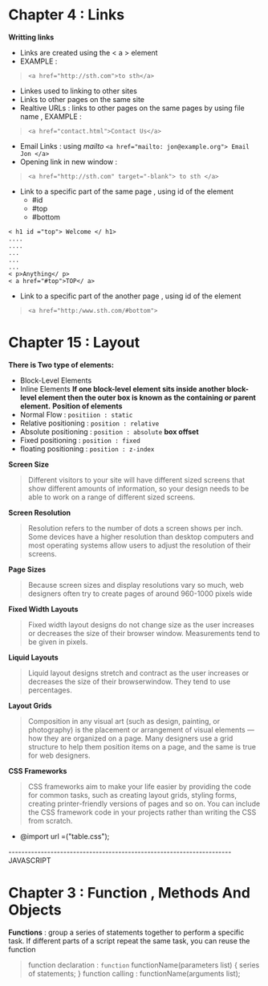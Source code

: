 # Chapter 4 : Links 

**Writting links**
- Links are created using the < a > element
- EXAMPLE :
> `<a href="http://sth.com">to sth</a>`
- Linkes used to linking to other sites
- Links to other pages on the same site
- Realtive URLs : links to other pages on the same pages by using file name , EXAMPLE :
> `<a href="contact.html">Contact Us</a>`
- Email Links : using *mailto* `<a href="mailto: jon@example.org"> Email Jon </a>`
- Opening link in new window :
> `<a href="http://sth.com" target="-blank"> to sth </a>`
- Link to a specific part of the same page , using id of the element 
  - #id
  - #top
  - #bottom
```
< h1 id ="top"> Welcome </ h1>
....
....
...
...
...
< p>Anything</ p>
< a href="#top">TOP</ a>
```
- Link to a specific part of the another page , using id of the element
> `<a href="http:/www.sth.com/#bottom">` 

# Chapter 15 : Layout
**There is Two type of elements:**
- Block-Level Elements
- Inline Elements
**If one block-level element sits inside another block-level element then the outer box is known as the containing or parent element.**
**Position of elements**
- Normal Flow : `positiion : static`
- Relative positioning : `position : relative`
- Absolute positioning : `position : absolute`
**box offset**
- Fixed positioning : `position : fixed`
- floating positioning : `position : z-index`

**Screen Size**
> Different visitors to your site will have different sized screens that show different amounts of information, so your design needs to be able to work on a range of different sized screens.

**Screen Resolution**
> Resolution refers to the number of dots a screen shows per inch. Some devices have a higher resolution than desktop computers and most operating systems allow users to adjust the resolution of their screens.

**Page Sizes**
> Because screen sizes and display resolutions vary so much, web designers often try to create pages of around 960-1000 pixels wide 

**Fixed Width Layouts**
> Fixed width layout designs do not change size as the user increases or decreases the size of their browser window. Measurements tend to be given in pixels.

**Liquid Layouts**
> Liquid layout designs stretch and contract as the user increases or decreases the size of their browserwindow. They tend to use percentages.

**Layout Grids**
> Composition in any visual art (such as design, painting, or photography) is the placement or arrangement of visual elements — how they are organized on a page. Many designers use a grid structure to help them position items on a page, and the same is true for web designers.

**CSS Frameworks**
> CSS frameworks aim to make your life easier by providing the code for common tasks, such as creating layout grids, styling forms, creating printer-friendly versions of pages and so on. You can include the CSS framework code in your projects rather than writing the CSS from scratch.

- @import url =("table.css");

--------------------------------------------------------------------- JAVASCRIPT
# Chapter 3 : Function , Methods And Objects

**Functions** : group a series of statements together to perform a specific task. If different parts of a script repeat the same task, you can reuse the function

> function declaration : `function` functionName(parameters list) {
    series of statements;
}
> function calling : functionName(arguments list);
